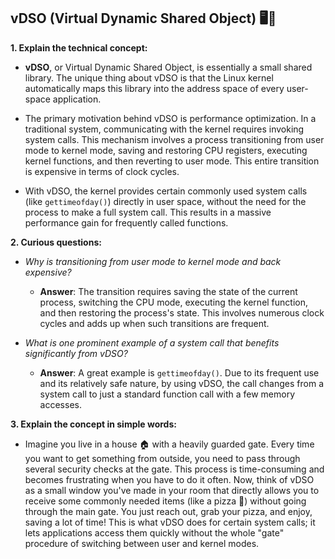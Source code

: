 **vDSO (Virtual Dynamic Shared Object)** 🖥️🔗
---

**1. Explain the technical concept:**

- **vDSO**, or Virtual Dynamic Shared Object, is essentially a small shared library. The unique thing about vDSO is that the Linux kernel automatically maps this library into the address space of every user-space application.

- The primary motivation behind vDSO is performance optimization. In a traditional system, communicating with the kernel requires invoking system calls. This mechanism involves a process transitioning from user mode to kernel mode, saving and restoring CPU registers, executing kernel functions, and then reverting to user mode. This entire transition is expensive in terms of clock cycles.

- With vDSO, the kernel provides certain commonly used system calls (like `gettimeofday()`) directly in user space, without the need for the process to make a full system call. This results in a massive performance gain for frequently called functions.

**2. Curious questions:**

- *Why is transitioning from user mode to kernel mode and back expensive?*
  
  - **Answer**: The transition requires saving the state of the current process, switching the CPU mode, executing the kernel function, and then restoring the process's state. This involves numerous clock cycles and adds up when such transitions are frequent.

- *What is one prominent example of a system call that benefits significantly from vDSO?*
  
  - **Answer**: A great example is `gettimeofday()`. Due to its frequent use and its relatively safe nature, by using vDSO, the call changes from a system call to just a standard function call with a few memory accesses.

**3. Explain the concept in simple words:**

- Imagine you live in a house 🏠 with a heavily guarded gate. Every time you want to get something from outside, you need to pass through several security checks at the gate. This process is time-consuming and becomes frustrating when you have to do it often. Now, think of vDSO as a small window you've made in your room that directly allows you to receive some commonly needed items (like a pizza 🍕) without going through the main gate. You just reach out, grab your pizza, and enjoy, saving a lot of time! This is what vDSO does for certain system calls; it lets applications access them quickly without the whole "gate" procedure of switching between user and kernel modes.